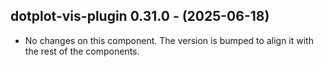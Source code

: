   ## dotplot-vis-plugin 0.31.0 - (2025-06-18)
  
  * No changes on this component. The version is bumped to align it
    with the rest of the components.
